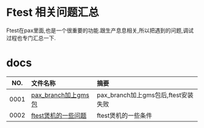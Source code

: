 # Ftest 相关问题汇总

Ftest在pax里面,也是一个很重要的功能.跟生产息息相关,所以把遇到的问题,调试过程也专门汇总一下.


# docs

NO.|文件名称|摘要
:--:|:--|:--
0001| [pax_branch加上gms包](ftest/0001_run_crash.md) | pax_branch加上gms包后,ftest安装失败
0002| [ftest煲机的一些问题](ftest/0002_burn_test.md) | ftest煲机的一些条件
